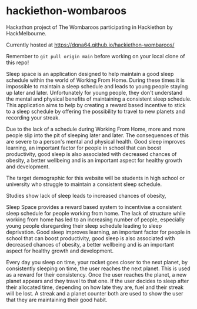 # hackiethon-wombaroos
Hackathon project of The Wombaroos participating in Hackiethon by HackMelbourne.

Currently hosted at <https://dqna64.github.io/hackiethon-wombaroos/>

Remember to `git pull origin main` before working on your local clone of this repo!

Sleep space is an application designed to help maintain a good sleep schedule within the world of Working From Home. During these times
it is impossible to maintain a sleep schedule and leads to young people staying up later and later. Unfortunately for young people, they
don't understand the mental and physical benefits of maintaining a consistent sleep schedule. This application aims to help by creating
a reward based incentive to stick to a sleep schedule by offering the possibility to travel to new planets and recording your streak.

Due to the lack of a schedule during Working From Home, more and more people slip into the pit of sleeping later and later. The consequences
of this are severe to a person's mental and physical health. Good sleep improves learning, an important factor for people in school that can boost
productivity, good sleep is also associated with decreased chances of obesity, a better wellbeing and is an important aspect for healthy growth and development. 

The target demographic for this website will be students in high school or university who struggle to maintain a consistent sleep schedule.

Studies show lack of sleep leads to increased chances of obesity, 



Sleep Space provides a reward based system to incentivise a consistent sleep schedule for people working from home. The lack of structure while working from home has led to an increasing number of people, especially young people disregarding their sleep schedule leading to sleep deprivation. Good sleep improves learning, an important factor for people in school that can boost
productivity, good sleep is also associated with decreased chances of obesity, a better wellbeing and is an important aspect for healthy growth and development. 

Every day you sleep on time, your rocket goes closer to the next planet, by consistently sleeping on time, the user reaches the next planet. This is used as a reward for their consistency. Once the user reaches the planet, a new planet appears and they travel to that one. If the user decides to sleep after their allocated time, depending on how late they are, fuel and their streak will be lost. A streak and a planet counter both are used to show the user that they are maintaining their good habit.